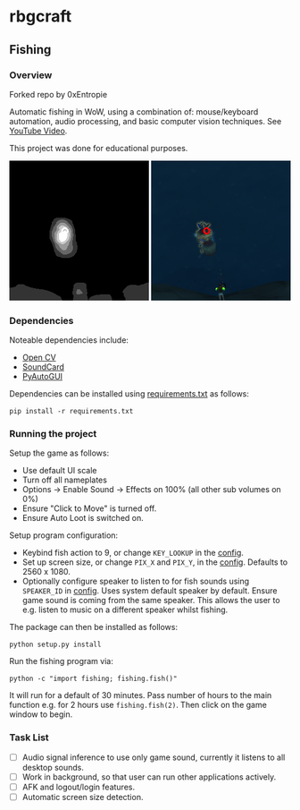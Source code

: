 # rbgcraft

## Fishing

### Overview

Forked repo by 0xEntropie

Automatic fishing in WoW, using a combination of: mouse/keyboard automation, audio processing, and basic computer 
vision techniques. See [YouTube Video](https://www.youtube.com/watch?v=5yYr2v4B-wY). 

This project was done for educational purposes.

![Alt text](images/status_blurred.png?raw=true)
![Alt text](images/status.png?raw=true) 


### Dependencies
Noteable dependencies include:
* [Open CV](https://pypi.org/project/opencv-python/)
* [SoundCard](https://pypi.org/project/SoundCard/)
* [PyAutoGUI](https://pypi.org/project/PyAutoGUI/)

Dependencies can be installed using [requirements.txt](requirements.txt) as follows:
```commandline
pip install -r requirements.txt
```

### Running the project

Setup the game as follows:
* Use default UI scale
* Turn off all nameplates
* Options -> Enable Sound -> Effects on 100% (all other sub volumes on 0%)
* Ensure "Click to Move" is turned off.
* Ensure Auto Loot is switched on.

Setup program configuration:
* Keybind fish action to 9, or change ```KEY_LOOKUP``` in the [config](fishing/config.py).
* Set up screen size, or change ```PIX_X``` and ```PIX_Y```, in the [config](fishing/config.py). Defaults to 2560 x 1080.
* Optionally configure speaker to listen to for fish sounds using ```SPEAKER_ID``` in [config](fishing/config.py). Uses system default speaker by default. 
Ensure game sound is coming from the same speaker. This allows the user to e.g. listen to music on a different speaker
whilst fishing.

The package can then be installed as follows:
```commandline
python setup.py install
```

Run the fishing program via:
```commandline
python -c "import fishing; fishing.fish()"
```
It will run for a default of 30 minutes. Pass number of hours to the main function e.g. for 2 hours use 
```fishing.fish(2)```. Then click on the game window to begin.


### Task List

- [ ] Audio signal inference to use only game sound, currently it listens to all desktop sounds.
- [ ] Work in background, so that user can run other applications actively.
- [ ] AFK and logout/login features.
- [ ] Automatic screen size detection.
